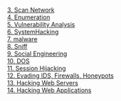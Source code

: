 [3. Scan Network](3ScanNetwork.md)\
[4. Enumeration](4Enumeration.md)\
[5. Vulnerability Analysis](5VulnerabilityAnalysis.md)\
[6. SystemHacking](6SystemHacking.md)\
[7. malware](7Malware.md)\
[8. Sniff](8Sniff.md)\
[9. Social Engineering](9SocialEngineering.md)\
[10. DOS](10DOS.md)\
[11. Session Hijacking](11SessionHijacking.md)\
[12. Evading IDS, Firewalls, Honeypots](12Evading.md)\
[13. Hacking Web Servers](13HackWebServers.md)\
[14. Hacking Web Applications](14HackWebApplications.md)
